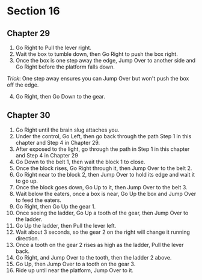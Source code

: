 # Section 16

## Chapter 29

1. Go Right to Pull the lever right.
2. Wait the box to tumble down, then Go Right to push the box right.
3. Once the box is one step away the edge, Jump Over to another side and Go Right before the platform falls down.

_Trick_: One step away ensures you can Jump Over but won't push the box off the edge.

4. Go Right, then Go Down to the gear.

## Chapter 30

1. Go Right until the brain slug attaches you.
2. Under the control, Go Left, then go back through the path Step 1 in this chapter and Step 4 in Chapter 29.
3. After exposed to the light, go through the path in Step 1 in this chapter and Step 4 in Chapter 29
4. Go Down to the belt 1, then wait the block 1 to close.
5. Once the block rises, Go Right through it, then Jump Over to the belt 2.
6. Go Right near to the block 2, then Jump Over to hold its edge and wait it to go up.
7. Once the block goes down, Go Up to it, then Jump Over to the belt 3.
8. Wait below the eaters, once a box is near, Go Up the box and Jump Over to feed the eaters.
9. Go Right, then Go Up the gear 1.
10. Once seeing the ladder, Go Up a tooth of the gear, then Jump Over to the ladder.
11. Go Up the ladder, then Pull the lever left.
12. Wait about 3 seconds, so the gear 2 on the right will change it running direction.
13. Once a tooth on the gear 2 rises as high as the ladder, Pull the lever back.
14. Go Right, and Jump Over to the tooth, then the ladder 2 above.
15. Go Up, then Jump Over to a tooth on the gear 3.
16. Ride up until near the platform, Jump Over to it.